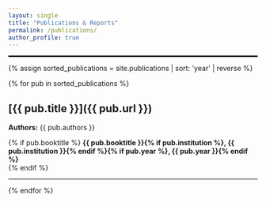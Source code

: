 ```yaml
---
layout: single
title: "Publications & Reports"
permalink: /publications/
author_profile: true
---
```

<hr style="border: 1px solid;">

{% assign sorted_publications = site.publications | sort: 'year' | reverse %}

{% for pub in sorted_publications %}

## [{{ pub.title }}]({{ pub.url }})

**Authors:** {{ pub.authors }}  

{% if pub.booktitle %}
**{{ pub.booktitle }}{% if pub.institution %}, {{ pub.institution }}{% endif %}{% if pub.year %}, {{ pub.year }}{% endif %}**  
{% endif %}

<hr> 

{% endfor %}
